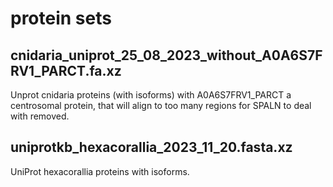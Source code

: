 # protein sets
## cnidaria_uniprot_25_08_2023_without_A0A6S7FRV1_PARCT.fa.xz
Unprot cnidaria proteins (with isoforms) with A0A6S7FRV1_PARCT a centrosomal protein, that will align to too many regions for SPALN to deal with removed.

## uniprotkb_hexacorallia_2023_11_20.fasta.xz
UniProt hexacorallia proteins with isoforms.
